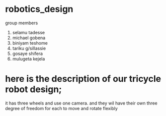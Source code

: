 # robotics_design

group members
  1. selamu tadesse
  2. michael gobena
  3. biniyam teshome
  4. tariku g/sillassie
  5. gosaye shifera
  6. mulugeta kejela


# here is the description of our tricycle robot design;
it has three wheels and use one camera. and they wil have their own three degree of freedom for each to move and rotate flexibly 
